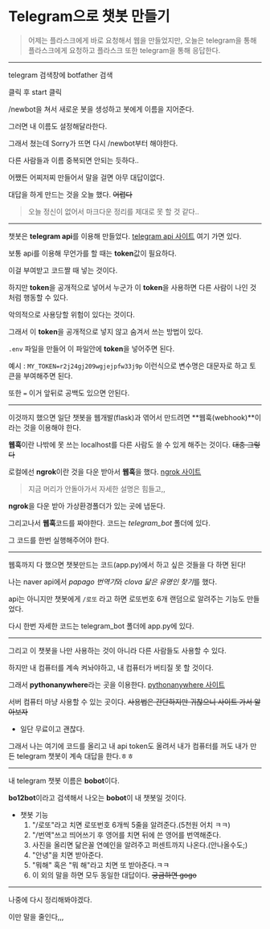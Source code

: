 # Telegram으로 챗봇 만들기

>  어제는 플라스크에게 바로 요청해서 웹을 만들었지만, 오늘은 telegram을 통해 플라스크에게 요청하고 플라스크 또한 telegram을 통해 응답한다.

---

telegram 검색창에 botfather 검색

클릭 후 start 클릭

/newbot을 쳐서 새로운 봇을 생성하고 봇에게 이름을 지어준다.

그러면 내 이름도 설정해달라한다.

그래서 쳤는데 Sorry가 뜨면 다시 /newbot부터 해야한다.

다른 사람들과 이름 중복되면 안되는 듯하다..

어쨌든 어찌저찌 만들어서 말을 걸면 아무 대답이없다.

대답을 하게 만드는 것을 오늘 했다. ~~어렵다~~

> 오늘 정신이 없어서 마크다운 정리를 제대로 못 할 것 같다..

---

챗봇은 **telegram api**를 이용해 만들었다. [telegram api 사이트](https://core.telegram.org/api) 여기 가면 있다.

보통 api를 이용해 무언가를 할 때는 **token**값이 필요하다.

이걸 부여받고 코드짤 때 넣는 것이다.

하지만 **token**을 공개적으로 넣어서 누군가 이 **token**을 사용하면 다른 사람이 나인 것 처럼 행동할 수 있다.

악의적으로 사용당할 위험이 있다는 것이다.

그래서 이 **token**을 공개적으로 넣지 않고 숨겨서 쓰는 방법이 있다.

`.env` 파일을 만들어 이 파일안에 **token**을 넣어주면 된다.

예시 : `MY_TOKEN=r2j24gj209wgjejpfw33j9p` 이런식으로 변수명은 대문자로 하고 토큰을 부여해주면 된다.

또한 `=` 이거 앞뒤로 공백도 있으면 안된다.

---

이것까지 했으면  일단 챗봇을 웹개발(flask)과 엮어서 만드려면 **웹훅(webhook)**이라는 것을 이용해야 한다.

**웹훅**이란 나밖에 못 쓰는 localhost를 다른 사람도 쓸 수 있게 해주는 것이다. ~~대충 그렇다~~

로컬에선 **ngrok**이란 것을 다운 받아서 **웹훅**을 했다. [ngrok 사이트](https://ngrok.com/)

> 지금 머리가 안돌아가서 자세한 설명은 힘들고,,

**ngrok**을 다운 받아 가상환경폴더가 있는 곳에 냅둔다.

그리고나서 **웹훅**코드를 짜야한다. 코드는 *telegram_bot* 폴더에 있다.

그 코드를 한번 실행해주어야 한다.

---

웹훅까지 다 했으면 챗봇만드는 코드(app.py)에서 하고 싶은 것들을 다 하면 된다!

나는 naver api에서 *papago 번역기*와 *clova 닮은 유명인 찾기*를 했다.

api는 아니지만 챗봇에게 `/로또` 라고 하면 로또번호 6개 랜덤으로 알려주는 기능도 만들었다.

다시 한번 자세한 코드는 telegram_bot 폴더에 app.py에 있다.

---

그리고 이 챗봇을 나만 사용하는 것이 아니라 다른 사람들도 사용할 수 있다.

하지만 내 컴퓨터를 계속 켜놔야하고, 내 컴퓨터가 버티질 못 할 것이다.

그래서 **pythonanywhere**라는 곳을 이용한다. [pythonanywhere 사이트](https://www.pythonanywhere.com/)

서버 컴퓨터 마냥 사용할 수 있는 곳이다. ~~사용법은 간단하지만 귀찮으니 사이트 가서 알아보자~~

- 일단 무료이고 괜찮다.

그래서 나는 여기에 코드를 올리고 내 api token도 올려서 내가 컴퓨터를 꺼도 내가 만든 telegram 챗봇이 계속 대답을 한다.ㅎㅎ

---

내 telegram 챗봇 이름은 **bobot**이다.

**bo12bot**이라고 검색해서 나오는 **bobot**이 내 챗봇일 것이다.

- 챗봇 기능
  1. "/로또"라고 치면 로또번호 6개씩 5줄을 알려준다.(5천원 어치 ㅋㅋ)
  2. "/번역"쓰고 띄어쓰기 후 영어를 치면 뒤에 쓴 영어를 번역해준다.
  3. 사진을 올리면 닮은꼴 연예인을 알려주고 퍼센트까지 나온다.(안나올수도;)
  4. "안녕"을 치면 받아준다.
  5. "뭐해" 혹은 "뭐 해"라고 치면 또 받아준다.ㅋㅋ
  6. 이 외의 말을 하면 모두 동일한 대답이다. ~~궁금하면 gogo~~

---

나중에 다시 정리해봐야겠다.

이만 말을 줄인다,,,

